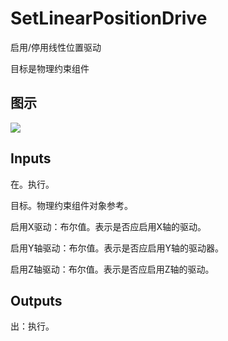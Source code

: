 # SetLinearPositionDrive

启用/停用线性位置驱动

目标是物理约束组件

## 图示

![]($-20221218-20212276.png)

## Inputs

在。执行。

目标。物理约束组件对象参考。

启用X驱动：布尔值。表示是否应启用X轴的驱动。

启用Y轴驱动：布尔值。表示是否应启用Y轴的驱动器。

启用Z轴驱动：布尔值。表示是否应启用Z轴的驱动。  

## Outputs

出：执行。
